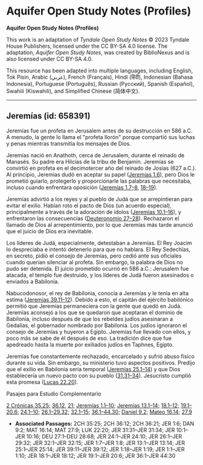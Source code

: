# Aquifer Open Study Notes (Profiles)

**Aquifer Open Study Notes (Profiles)**

This work is an adaptation of *Tyndale Open Study Notes* © 2023 Tyndale House Publishers, licensed under the CC BY\-SA 4\.0 license. The adaptation, *Aquifer Open Study Notes*, was created by BiblioNexus and is also licensed under CC BY\-SA 4\.0\.

This resource has been adapted into multiple languages, including English, Tok Pisin, Arabic (عربي), French (Français), Hindi (हिंदी), Indonesian (Bahasa Indonesia), Portuguese (Português), Russian (Русский), Spanish (Español), Swahili (Kiswahili), and Simplified Chinese (简体中文).



--------------------------------

## Jeremías (id: 658391)

Jeremías fue un profeta en Jerusalem antes de su destrucción en 586 a.C. A menudo, la gente lo llama el "profeta llorón" porque compartió sus luchas y penas mientras transmitía los mensajes de Dios.

Jeremías nació en Anathoth, cerca de Jerusalem, durante el reinado de Manasés. Su padre era Hilcías de la tribu de Benjamín. Jeremías se convirtió en profeta en el decimotercer año del reinado de Josías (627 a.C.). Al principio, Jeremías dudó en aceptar su papel ([Jeremías 1\.6](https://ref.ly/Jer1:6)), pero Dios le prometió guiarlo, protegerlo y proporcionarle las palabras que necesitaba, incluso cuando enfrentara oposición ([Jeremías 1\.7–8](https://ref.ly/Jer1:7-Jer1:8), [18–19](https://ref.ly/Jer1:18-Jer1:19)).

Jeremías advirtió a los reyes y al pueblo de Judá que se arrepintieran para evitar el exilio. Habían roto el pacto de Dios (un acuerdo especial), principalmente a través de la adoración de ídolos ([Jeremías 10\.1–16](https://ref.ly/Jer10:1-Jer10:16)), y enfrentaron las consecuencias ([Deuteronomio 27–28](https://ref.ly/Deut27:1-Deut28:68)). Rechazaron el llamado de Dios al arrepentimiento, por lo que Jeremías más tarde anunció que el juicio de Dios era inevitable.

Los líderes de Judá, especialmente, detestaban a Jeremías. El Rey Joacim lo despreciaba e intentó detenerlo para que no hablara. El Rey Sedechîas, en secreto, pidió el consejo de Jeremías, pero cedió ante sus oficiales cuando querían silenciar al profeta. Sin embargo, la palabra de Dios no pudo ser detenida. El juicio prometido ocurrió en 586 a.C.: Jerusalem fue atacada, el templo fue destruido, y los líderes de Judá fueron asesinados o enviados a Babilonia.

Nabucodonosor, el rey de Babilonia, conocía a Jeremías y le tenía en alta estima ([Jeremías 39\.11–12](https://ref.ly/Jer39:11-Jer39:12)). Debido a esto, el capitán del ejército babilónico permitió que Jeremías permaneciera con la gente que quedó en Judá. Jeremías aconsejó a los que se quedaron que aceptaran el dominio de Babilonia, incluso después de que los rebeldes judíos asesinaran a Gedalías, el gobernador nombrado por Babilonia. Los judíos ignoraron el consejo de Jeremías y huyeron a Egipto. Jeremías fue llevado con ellos, y poco más se sabe de él después de eso. La tradición dice que fue apedreado hasta la muerte por exiliados judíos en Taphnes, Egipto.

Jeremías fue constantemente rechazado, encarcelado y sufrió abuso físico durante su vida. Sin embargo, su ministerio tuvo aspectos positivos. Predijo que el exilio en Babilonia sería temporal ([Jeremías 25\.1–14](https://ref.ly/Jer25:1-Jer25:14)) y que Dios establecería un nuevo pacto con su pueblo ([31\.31–34](https://ref.ly/Jer31:31-Jer31:34)). Jesucristo cumplió esta promesa ([Lucas 22\.20](https://ref.ly/Luke22:20)).

Pasajes para Estudio Complementario

[2 Crónicas 35\.25;](https://ref.ly/2Chr35:25) [36\.12](https://ref.ly/2Chr36:12), [21](https://ref.ly/2Chr36:21); [Jeremías 1\.1–10;](https://ref.ly/Jer1:1-Jer1:10) [Jeremías 13\.1–14;](https://ref.ly/Jer13:1-Jer13:14) [18\.1–12;](https://ref.ly/Jer18:1-Jer18:12) [19\.1–20\.6;](https://ref.ly/Jer19:1-Jer20:6) [24\.1–10;](https://ref.ly/Jer24:1-Jer24:10) [26\.1–29\.32;](https://ref.ly/Jer26:1-Jer29:32) [32\.1–15;](https://ref.ly/Jer32:1-Jer32:15) [36\.1–44\.30;](https://ref.ly/Jer36:1-Jer44:30) [Daniel 9\.2;](https://ref.ly/Dan9:2) [Mateo 16\.14;](https://ref.ly/Matt16:14) [27\.9](https://ref.ly/Matt27:9)

* **Associated Passages:** 2CH 35:25; 2CH 36:12; 2CH 36:21; JER 1:6; DAN 9:2; MAT 16:14; MAT 27:9; LUK 22:20; JER 31:31–JER 31:34; JER 10:1–JER 10:16; DEU 27:1–DEU 28:68; JER 24:1–JER 24:10; JER 26:1–JER 29:32; JER 32:1–JER 32:15; JER 1:7–JER 1:8; JER 13:1–JER 13:14; JER 25:1–JER 25:14; JER 39:11–JER 39:12; JER 1:18–JER 1:19; JER 1:1–JER 1:10; JER 18:1–JER 18:12; JER 19:1–JER 20:6; JER 36:1–JER 44:30

